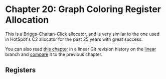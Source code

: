 # Chapter 20: Graph Coloring Register Allocation

This is a Briggs-Chaitan-Click allocator, and is very similar to the one used
in HotSpot's C2 allocator for the past 25 years with great success.


You can also read [this chapter](https://github.com/SeaOfNodes/Simple/tree/linear-chapter20) in a linear Git revision history on the [linear](https://github.com/SeaOfNodes/Simple/tree/linear) branch and [compare](https://github.com/SeaOfNodes/Simple/compare/linear-chapter19...linear-chapter20) it to the previous chapter.

## Registers
